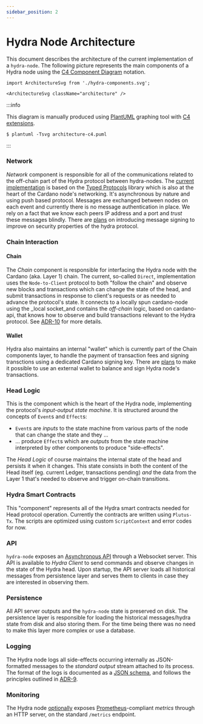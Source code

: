 ```yaml
---
sidebar_position: 2
---
```


# Hydra Node Architecture

This document describes the architecture of the current implementation
of a `hydra-node`. The following picture represents the main
components of a Hydra node using the [C4 Component
Diagram](https://c4model.com/#ComponentDiagram) notation.

```mdx-code-block
import ArchitectureSvg from './hydra-components.svg';

<ArchitectureSvg className="architecture" />
```

:::info

This diagram is manually produced using [PlantUML](https://plantuml.com) graphing tool with [C4 extensions](https://github.com/plantuml-stdlib/C4-PlantUML).

```
$ plantuml -Tsvg architecture-c4.puml
```

:::

### Network

_Network_ component is responsible for all of the communications related to the off-chain part of the Hydra protocol between hydra-nodes. The [current implementation](./networking) is based on the [Typed Protocols](https://github.com/input-output-hk/typed-protocols) library which is also at the heart of the Cardano node's networking. It's asynchronous by nature and using push based protocol. Messages are exchanged between nodes on each event and currently there is no message authentication in place. We rely on a fact that we know each peers IP address and a port and _trust_ these messages blindly. There are [plans](https://github.com/input-output-hk/hydra/issues/727) on introducing message signing to improve on security properties of the hydra protocol.

### Chain Interaction

#### Chain

The _Chain_ component is responsible for interfacing the Hydra node with the Cardano (aka. Layer 1) chain. The current, so-called `Direct`, implementation uses the `Node-to-Client` protocol to both "follow the chain" and observe new blocks and transactions which can change the state of the head, and submit transactions in response to client's requests or as needed to advance the protocol's state. It connects to a locally spun cardano-node using the _local socket_and contains the _off-chain_ logic, based on cardano-api, that knows how to observe and build transactions relevant to the Hydra protocol. See  [ADR-10](/adr/10) for more details.

#### Wallet

Hydra also maintains an internal "wallet" which is currently part of the Chain components layer, to handle the payment of transaction fees and signing transctions using a dedicated Cardano signing key. There are [plans](https://github.com/input-output-hk/hydra/issues/215) to make it possible to use an external wallet to balance and sign Hydra node's transactions.

### Head Logic

This is the component which is the heart of the Hydra node, implementing the protocol's _input-output state machine_. It is structured around the concepts of `Event`s and `Effect`s:

* `Event`s are _inputs_ to the state machine from various parts of the node that can change the state and they ...
* ... produce `Effect`s which are _outputs_ from the state machine interpreted by other components to produce "side-effects".

The _Head Logic_ of course maintains the internal state of the head and persists it when it changes. This state consists in both the content of the Head itself (eg. current Ledger, transactions pending) _and_ the data from the Layer 1 that's needed to observe and trigger on-chain transitions.

### Hydra Smart Contracts

This "component" represents  all of the Hydra smart contracts needed for Head protocol operation. Currently the contracts are written using `Plutus-Tx`. The scripts are optimized using custom `ScriptContext` and error codes for now.

### API

`hydra-node` exposes an [Asynchronous API](https://hydra.family/head-protocol/unstable/api-reference) through a Websocket server. This API is available to _Hydra Client_ to send commands and observe changes in the state of the Hydra head. Upon startup, the API server loads all historical messages from persistence layer and serves them to clients in case they are interested in observing them.

### Persistence

All API server outputs and the `hydra-node` state is preserved on disk. The persistence layer is responsible for loading the historical messages/hydra state from disk and also storing them. For the time being there was no need to make this layer more complex or use a database.

### Logging

The Hydra node logs all side-effects occurring internally as JSON-formatted messages to the _standard output_ stream attached to its process. The format of the logs is documented as a [JSON schema](https://raw.githubusercontent.com/input-output-hk/hydra/master/hydra-node/json-schemas/logs.yaml), and follows the principles outlined in [ADR-9](/adr/9).

### Monitoring

The Hydra node [optionally](https://hydra.family/head-protocol/docs/getting-started/quickstart#hydra-node-options) exposes [Prometheus](https://prometheus.io/)-compliant _metrics_ through an HTTP server, on the standard `/metrics` endpoint.
